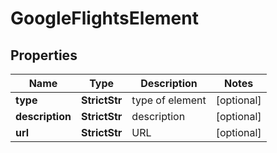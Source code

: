# GoogleFlightsElement


## Properties

| Name | Type | Description | Notes |
|------------ | ------------- | ------------- | -------------|
**type** | **StrictStr** | type of element |[optional]|
**description** | **StrictStr** | description |[optional]|
**url** | **StrictStr** | URL |[optional]|